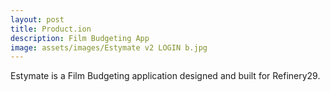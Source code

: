 ```yaml
---
layout: post
title: Product.ion
description: Film Budgeting App
image: assets/images/Estymate v2 LOGIN b.jpg
---
```

Estymate is a Film Budgeting application designed and built for Refinery29.
